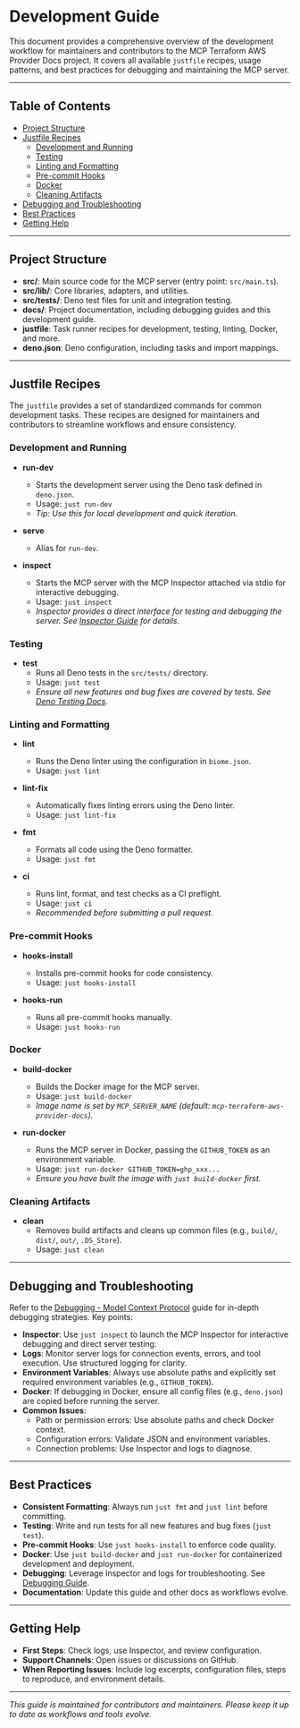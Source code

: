 # Development Guide

This document provides a comprehensive overview of the development workflow for maintainers and contributors to the MCP Terraform AWS Provider Docs project. It covers all available `justfile` recipes, usage patterns, and best practices for debugging and maintaining the MCP server.

---

## Table of Contents
- [Project Structure](#project-structure)
- [Justfile Recipes](#justfile-recipes)
  - [Development and Running](#development-and-running)
  - [Testing](#testing)
  - [Linting and Formatting](#linting-and-formatting)
  - [Pre-commit Hooks](#pre-commit-hooks)
  - [Docker](#docker)
  - [Cleaning Artifacts](#cleaning-artifacts)
- [Debugging and Troubleshooting](#debugging-and-troubleshooting)
- [Best Practices](#best-practices)
- [Getting Help](#getting-help)

---

## Project Structure

- **src/**: Main source code for the MCP server (entry point: `src/main.ts`).
- **src/lib/**: Core libraries, adapters, and utilities.
- **src/tests/**: Deno test files for unit and integration testing.
- **docs/**: Project documentation, including debugging guides and this development guide.
- **justfile**: Task runner recipes for development, testing, linting, Docker, and more.
- **deno.json**: Deno configuration, including tasks and import mappings.

---

## Justfile Recipes

The `justfile` provides a set of standardized commands for common development tasks. These recipes are designed for maintainers and contributors to streamline workflows and ensure consistency.

### Development and Running

- **run-dev**
  - Starts the development server using the Deno task defined in `deno.json`.
  - Usage: `just run-dev`
  - _Tip: Use this for local development and quick iteration._

- **serve**
  - Alias for `run-dev`.

- **inspect**
  - Starts the MCP server with the MCP Inspector attached via stdio for interactive debugging.
  - Usage: `just inspect`
  - _Inspector provides a direct interface for testing and debugging the server. See [Inspector Guide](https://modelcontextprotocol.io/docs/tools/inspector) for details._

### Testing

- **test**
  - Runs all Deno tests in the `src/tests/` directory.
  - Usage: `just test`
  - _Ensure all new features and bug fixes are covered by tests. See [Deno Testing Docs](https://docs.deno.com/runtime/fundamentals/testing/)._

### Linting and Formatting

- **lint**
  - Runs the Deno linter using the configuration in `biome.json`.
  - Usage: `just lint`

- **lint-fix**
  - Automatically fixes linting errors using the Deno linter.
  - Usage: `just lint-fix`

- **fmt**
  - Formats all code using the Deno formatter.
  - Usage: `just fmt`

- **ci**
  - Runs lint, format, and test checks as a CI preflight.
  - Usage: `just ci`
  - _Recommended before submitting a pull request._

### Pre-commit Hooks

- **hooks-install**
  - Installs pre-commit hooks for code consistency.
  - Usage: `just hooks-install`

- **hooks-run**
  - Runs all pre-commit hooks manually.
  - Usage: `just hooks-run`

### Docker

- **build-docker**
  - Builds the Docker image for the MCP server.
  - Usage: `just build-docker`
  - _Image name is set by `MCP_SERVER_NAME` (default: `mcp-terraform-aws-provider-docs`)._

- **run-docker**
  - Runs the MCP server in Docker, passing the `GITHUB_TOKEN` as an environment variable.
  - Usage: `just run-docker GITHUB_TOKEN=ghp_xxx...`
  - _Ensure you have built the image with `just build-docker` first._

### Cleaning Artifacts

- **clean**
  - Removes build artifacts and cleans up common files (e.g., `build/`, `dist/`, `out/`, `.DS_Store`).
  - Usage: `just clean`

---

## Debugging and Troubleshooting

Refer to the [Debugging - Model Context Protocol](./mcp-debugging/Debugging%20-%20Model%20Context%20Protocol.md) guide for in-depth debugging strategies. Key points:

- **Inspector**: Use `just inspect` to launch the MCP Inspector for interactive debugging and direct server testing.
- **Logs**: Monitor server logs for connection events, errors, and tool execution. Use structured logging for clarity.
- **Environment Variables**: Always use absolute paths and explicitly set required environment variables (e.g., `GITHUB_TOKEN`).
- **Docker**: If debugging in Docker, ensure all config files (e.g., `deno.json`) are copied before running the server.
- **Common Issues**:
  - Path or permission errors: Use absolute paths and check Docker context.
  - Configuration errors: Validate JSON and environment variables.
  - Connection problems: Use Inspector and logs to diagnose.

---

## Best Practices

- **Consistent Formatting**: Always run `just fmt` and `just lint` before committing.
- **Testing**: Write and run tests for all new features and bug fixes (`just test`).
- **Pre-commit Hooks**: Use `just hooks-install` to enforce code quality.
- **Docker**: Use `just build-docker` and `just run-docker` for containerized development and deployment.
- **Debugging**: Leverage Inspector and logs for troubleshooting. See [Debugging Guide](./mcp-debugging/Debugging%20-%20Model%20Context%20Protocol.md).
- **Documentation**: Update this guide and other docs as workflows evolve.

---

## Getting Help

- **First Steps**: Check logs, use Inspector, and review configuration.
- **Support Channels**: Open issues or discussions on GitHub.
- **When Reporting Issues**: Include log excerpts, configuration files, steps to reproduce, and environment details.

---

_This guide is maintained for contributors and maintainers. Please keep it up to date as workflows and tools evolve._
